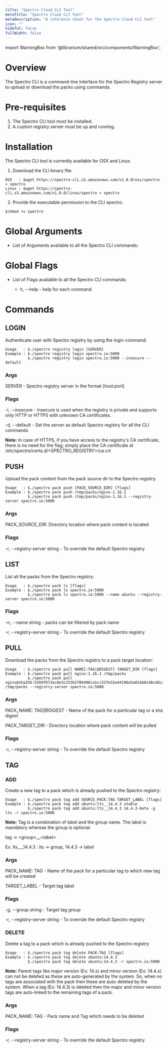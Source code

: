 ```yaml
---
title: "Spectro Cloud CLI Tool"
metaTitle: "Spectro Cloud CLI Tool"
metaDescription: "A reference sheet for the Spectro Cloud CLI tool"
icon: ""
hideToC: false
fullWidth: false
---
```


import WarningBox from '@librarium/shared/src/components/WarningBox';

# Overview

The Spectro CLI is a command-line interface for the Spectro Registry server to upload or download the packs using commands.

# Pre-requisites

1. The Spectro CLI tool must be installed.
2. A custom registry server must be up and running.

# Installation

The Spectro CLI tool is currently available for OSX and Linux.

1. Download the CLI binary file:

```
OSX   : $wget https://spectro-cli.s3.amazonaws.com/v1.0.0/osx/spectro > spectro
Linux : $wget https://spectro-cli.s3.amazonaws.com/v1.0.0/linux/spectro > spectro
```

2. Provide the executable permission to the CLI spectro.

```
$chmod +x spectro
```

# Global Arguments

* List of Arguments available to all the Spectro CLI commands:

# Global Flags

* List of Flags available to all the Spectro CLI commands:

    * h, --help - help for each command

# Commands

## LOGIN

Authenticate user with Spectro registry by using the login command:
```
Usage   : $./spectro registry login [SERVER] 
Example : $./spectro registry login spectro.io:5000
          $./spectro registry login spectro.io:5000 --insecure --default
```

### Args

SERVER - Spectro registry server in the format [host:port]

### Flags

-i, --insecure - Insecure is used when the registry is private and supports only HTTP or HTTPS with unknown CA certificates.

-d, --default - Set the server as default Spectro registry for all the CLI commands

**Note:** In case of HTTPS, if you have access to the registry's CA certificate, there is no need for the flag; simply place the CA certificate at /etc/spectro/certs.d/\<SPECTRO_REGISTRY\>/ca.crt

## PUSH

Upload the pack content from the pack source dir to the Spectro registry.

```
Usage   : $./spectro pack push [PACK_SOURCE_DIR] [flags]
Example : $./spectro pack push /tmp/packs/nginx-1.16.1
          $./spectro pack push /tmp/packs/nginx-1.16.1 --registry-server spectro.io:5000
```

### Args

PACK_SOURCE_DIR: Directory location where pack content is located

### Flags

-r, --registry-server string - To override the default Spectro registry

## LIST

List all the packs from the Spectro registry:
```
Usage   : $./spectro pack ls [flags]
Example : $./spectro pack ls spectro.io:5000
          $./spectro pack ls spectro.io:5000 --name ubuntu --registry-server spectro.io:5000
```

### Flags

-n, --name string - packs can be filtered by pack name

-r, --registry-server string - To override the default Spectro registry

## PULL

Download the packs from the Spectro registry to a pack target location:

```
Usage   : $./spectro pack pull NAME[:TAG|@DIGEST] TARGET_DIR [flags]
Example : $./spectro pack pull nginx:1.16.1 /tmp/packs
          $./spectro pack pull nginx@sha256:5269f073ac8e3c2536270b496ca1cc537e32e44186a5a014b8c48cddca3c6e87 /tmp/packs --registry-server spectro.io:5000
```

### Args

PACK_NAME: TAG|@DIGEST - Name of the pack for a particular tag or a sha digest

PACK_TARGET_DIR - Directory location where pack content will be pulled

### Flags

-r, --registry-server string - To override the default Spectro registry

## TAG

### ADD

Create a new tag to a pack which is already pushed to the Spectro registry:
```
Usage   : $./spectro pack tag add SOURCE_PACK:TAG TARGET_LABEL [flags]
Example : $./spectro pack tag add ubuntu:lts__14.4.3 stable
          $./spectro pack tag add ubuntu:lts__14.4.3 14.4.3-beta -g lts -r spectro.io:5000
```

**Note:** Tag is a combination of label and the group name. The label is mandatory whereas the group is optional.

tag → \<group\>__\<label\>

Ex. lts___14.4.3 : lts → group, 14.4.3 → label

### Args

PACK_NAME: TAG - Name of the pack for a particular tag to which new tag will be created

TARGET_LABEL - Target tag label

### Flags

-g, --group string - Target tag group

-r, --registry-server string - To override the default Spectro registry

### DELETE

Delete a tag to a pack which is already pushed to the Spectro registry
```
Usage   : $./spectro pack tag delete PACK:TAG [flags]
Example : $./spectro pack tag delete ubuntu:14.4.3 
          $./spectro pack tag delete ubuntu:14.4.3 -r spectro.io:5000
```
**Note:** Parent tags like major version (Ex: 14.x) and minor version (Ex: 14.4.x) can not be deleted as these are auto-generated by the system. So, when no tags are associated with the pack then these are auto-deleted by the system. When a tag (Ex: 14.4.3) is deleted then the major and minor version tags are auto-linked to the remaining tags of a pack.

### Args

PACK_NAME: TAG - Pack name and Tag which needs to be deleted

### Flags

-r, --registry-server string - To override the default Spectro registry
